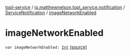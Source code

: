 [topl-service](../../index.md) / [io.matthewnelson.topl_service.notification](../index.md) / [ServiceNotification](index.md) / [imageNetworkEnabled](./image-network-enabled.md)

# imageNetworkEnabled

`var imageNetworkEnabled: `[`Int`](https://kotlinlang.org/api/latest/jvm/stdlib/kotlin/-int/index.html) [(source)](https://github.com/05nelsonm/TorOnionProxyLibrary-Android/blob/master/topl-service/src/main/java/io/matthewnelson/topl_service/notification/ServiceNotification.kt#L112)